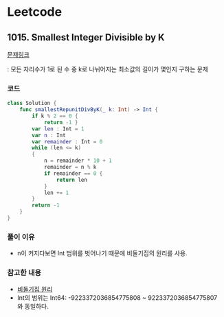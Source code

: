 # Leetcode

## 1015. Smallest Integer Divisible by K


[문제링크](https://leetcode.com/problems/smallest-integer-divisible-by-k/)

: 모든 자리수가 1로 된 수 중 k로 나뉘어지는 최소값의 길이가 몇인지 구하는 문제


### 코드

```swift
class Solution {
    func smallestRepunitDivByK(_ k: Int) -> Int {
        if k % 2 == 0 {
            return -1 }
        var len : Int = 1
        var n : Int
        var remainder : Int = 0
        while (len <= k)
        {
            n = remainder * 10 + 1
            remainder = n % k
            if remainder == 0 {
                return len
            }
            len += 1
        }
        return -1
    }
}
```

### 풀이 이유

- n이 커지다보면 Int 범위를 벗어나기 때문에
비둘기집의 원리를 사용.

### 참고한 내용
- [비둘기집 원리](https://ko.wikipedia.org/wiki/비둘기집_원리)
- Int의 범위는 Int64: -9223372036854775808 ~ 9223372036854775807 와 동일하다.